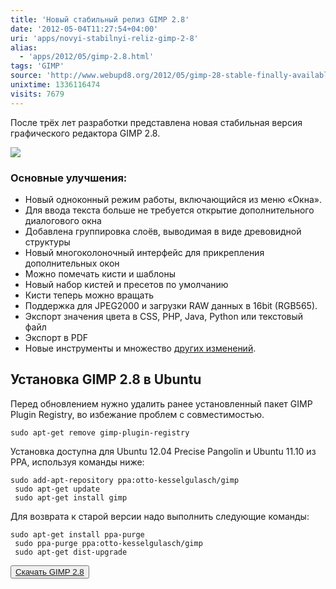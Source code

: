 ```yaml
---
title: 'Новый стабильный релиз GIMP 2.8'
date: '2012-05-04T11:27:54+04:00'
uri: 'apps/novyi-stabilnyi-reliz-gimp-2-8'
alias: 
  - 'apps/2012/05/gimp-2.8.html'
tags: 'GIMP'
source: 'http://www.webupd8.org/2012/05/gimp-28-stable-finally-available-for.html'
unixtime: 1336116474
visits: 7679
---
```

После трёх лет разработки представлена новая стабильная версия графического редактора GIMP 2.8.

[![](img/2012/05/04/11-00/gimp-2-8-7141256683-o.jpg)](img/2012/05/04/11-00/gimp-2-8-7141256683-o.jpg)

### Основные улучшения:

*   Новый одноконный режим работы, включающийся из меню «Окна».
*   Для ввода текста больше не требуется открытие дополнительного диалогового окна
*   Добавлена группировка слоёв, выводимая в виде древовидной структуры
*   Новый многоколоночный интерфейс для прикрепления дополнительных окон
*   Можно помечать кисти и шаблоны
*   Новый набор кистей и пресетов по умолчанию
*   Кисти теперь можно вращать
*   Поддержка для JPEG2000 и загрузки RAW данных в 16bit (RGB565).
*   Экспорт значения цвета в CSS, PHP, Java, Python или текстовый файл
*   Экспорт в PDF
*   Новые инструменты и множество [других изменений](http://www.gimp.org/release-notes/gimp-2.8.html).

## Установка GIMP 2.8 в Ubuntu

Перед обновлением нужно удалить ранее установленный пакет GIMP Plugin Registry, во избежание проблем с совместимостью.

```
sudo apt-get remove gimp-plugin-registry 
```

Установка доступна для Ubuntu 12.04 Precise Pangolin и Ubuntu 11.10 из PPA, используя команды ниже:

```
sudo add-apt-repository ppa:otto-kesselgulasch/gimp
 sudo apt-get update
 sudo apt-get install gimp
```

Для возврата к старой версии надо выполнить следующие команды:

```
sudo apt-get install ppa-purge
 sudo ppa-purge ppa:otto-kesselgulasch/gimp
 sudo apt-get dist-upgrade
```

<button>[Скачать GIMP 2.8](http://www.gimp.org/downloads/)</button>

